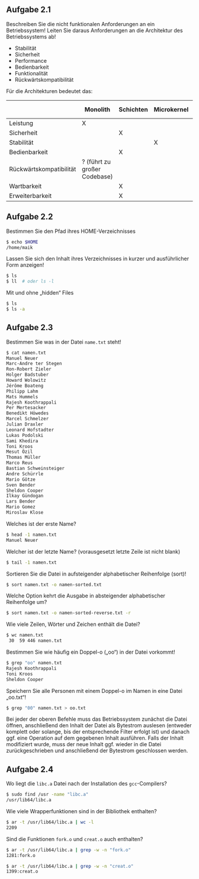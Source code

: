 ## Aufgabe 2.1
Beschreiben Sie die nicht funktionalen Anforderungen an ein Betriebssystem! Leiten Sie daraus Anforderungen an die Architektur des Betriebssystems ab!
- Stabilität
- Sicherheit
- Performance
- Bedienbarkeit
- Funktionalität
- Rückwärtskompatibilität

Für die Architekturen bedeutet das:

|                         | Monolith                     | Schichten | Microkernel | Client Server |
| ----------------------- | ---------------------------- | --------- | ----------- | ------------- |
| Leistung                | X                            |           |             |               |
| Sicherheit              |                              | X         |             |               |
| Stabilität              |                              |           | X           |               |
| Bedienbarkeit           |                              | X         |             |               |
| Rückwärtskompatibilität | ? (führt zu großer Codebase) |           |             |               |
| Wartbarkeit             |                              | X         |             |               |
| Erweiterbarkeit         |                              | X         |             |               |

## Aufgabe 2.2
Bestimmen Sie den Pfad ihres HOME-Verzeichnisses
```sh
$ echo $HOME
/home/maik
```

Lassen Sie sich den Inhalt ihres Verzeichnisses in kurzer und ausführlicher Form anzeigen!
```sh
$ ls
$ ll  # oder ls -l
```

Mit und ohne „hidden“ Files
```sh
$ ls
$ ls -a
```
## Aufgabe 2.3
Bestimmen Sie was in der Datei `name.txt` steht! 
```sh
$ cat namen.txt
Manuel Neuer
Marc-Andre ter Stegen
Ron-Robert Zieler
Holger Badstuber
Howard Wolowitz
Jérôme Boateng
Philipp Lahm
Mats Hummels
Rajesh Koothrappali
Per Mertesacker
Benedikt Höwedes
Marcel Schmelzer
Julian Draxler
Leonard Hofstadter
Lukas Podolski
Sami Khedira
Toni Kroos
Mesut Özil
Thomas Müller
Marco Reus
Bastian Schweinsteiger
Andre Schürrle
Mario Götze
Sven Bender
Sheldon Cooper
Ilkay Gündogan
Lars Bender
Mario Gomez
Miroslav Klose
```

Welches ist der erste Name?
```sh
$ head -1 namen.txt
Manuel Neuer
```

Welcher ist der letzte Name? (vorausgesetzt letzte Zeile ist nicht blank)
```sh
$ tail -1 namen.txt
```

Sortieren Sie die Datei in aufsteigender alphabetischer Reihenfolge (sort)!
```sh
$ sort namen.txt -o namen-sorted.txt
```

Welche Option kehrt die Ausgabe in absteigender alphabetischer Reihenfolge um?
```sh
$ sort namen.txt -o namen-sorted-reverse.txt -r
```

Wie viele Zeilen, Wörter und Zeichen enthält die Datei?
```sh
$ wc namen.txt
 30  59 446 namen.txt
```

Bestimmen Sie wie häufig ein Doppel-o („oo“) in der Datei vorkommt!
```sh
$ grep "oo" namen.txt
Rajesh Koothrappali
Toni Kroos
Sheldon Cooper
```

Speichern Sie alle Personen mit einem Doppel-o im Namen in eine Datei „oo.txt“!
```sh
$ grep "00" namen.txt > oo.txt
```

Bei jeder der oberen Befehle muss das Betriebssystem zunächst die Datei öffnen, anschließend den Inhalt der Datei als Bytestrom auslesen (entweder komplett oder solange, bis der entsprechende Filter erfolgt ist) und danach ggf. eine Operation auf dem gegebenen Inhalt ausführen. Falls der Inhalt modifiziert wurde, muss der neue Inhalt ggf. wieder in die Datei zurückgeschrieben und anschließend der Bytestrom geschlossen werden.
## Aufgabe 2.4
Wo liegt die `libc.a` Datei nach der Installation des `gcc`-Compilers?
```sh
$ sudo find /usr -name "libc.a"
/usr/lib64/libc.a
```

Wie viele Wrapperfunktionen sind in der Bibliothek enthalten?
```sh
$ ar -t /usr/lib64/libc.a | wc -l
2209
```

Sind die Funktionen `fork.o` und `creat.o` auch enthalten?
```sh
$ ar -t /usr/lib64/libc.a | grep -w -n "fork.o"
1281:fork.o

$ ar -t /usr/lib64/libc.a | grep -w -n "creat.o"
1399:creat.o
```
